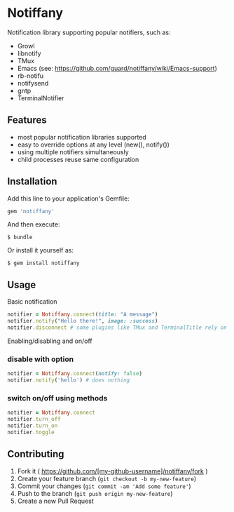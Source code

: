 # Notiffany

Notification library supporting popular notifiers, such as:
- Growl
- libnotify
- TMux
- Emacs (see: https://github.com/guard/notiffany/wiki/Emacs-support)
- rb-notifu
- notifysend
- gntp
- TerminalNotifier

## Features
- most popular notification libraries supported
- easy to override options at any level (new(), notify())
- using multiple notifiers simultaneously
- child processes reuse same configuration

## Installation

Add this line to your application's Gemfile:

```ruby
gem 'notiffany'
```

And then execute:

    $ bundle

Or install it yourself as:

    $ gem install notiffany

## Usage

Basic notification

```ruby
notifier = Notiffany.connect(title: "A message")
notifier.notify("Hello there!", image: :success)
notifier.disconnect # some plugins like TMux and TerminalTitle rely on this
```

Enabling/disabling and on/off

### disable with option

```ruby
notifier = Notiffany.connect(notify: false)
notifier.notify('hello') # does nothing
```

### switch on/off using methods

```ruby
notifier = Notiffany.connect
notifier.turn_off
notifier.turn_on
notifier.toggle
```

## Contributing

1. Fork it ( https://github.com/[my-github-username]/notiffany/fork )
2. Create your feature branch (`git checkout -b my-new-feature`)
3. Commit your changes (`git commit -am 'Add some feature'`)
4. Push to the branch (`git push origin my-new-feature`)
5. Create a new Pull Request
